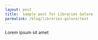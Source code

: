 ```yaml
---
layout: post
title:  Sample post for Libraries Galore
permalink: /blog/libraries-galore/test
---
```

Lorem ipsum sit amet

